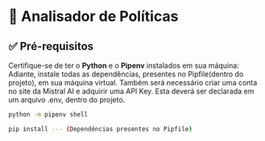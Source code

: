 # 🚀 Analisador de Políticas

## ✅ Pré-requisitos

Certifique-se de ter o **Python** e o **Pipenv** instalados em sua máquina:
Adiante, instale todas as dependências, presentes no Pipfile(dentro do projeto), em sua máquina virtual.
Também será necessário criar uma conta no site da Mistral AI e adquirir uma API Key.
Esta deverá ser declarada em um arquivo .env, dentro do projeto.

```bash
python -m pipenv shell

pip install --- (Dependências presentes no Pipfile)
